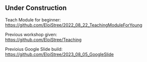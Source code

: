 ## Under Construction

Teach Module for beginner:    
https://github.com/EloiStree/2022_08_22_TeachingModuleForYoung    
  
Previous workshop given:    
https://github.com/EloiStree/Teaching    


Previoius Google Slide build:  
https://github.com/EloiStree/2023_08_05_GoogleSlide  
